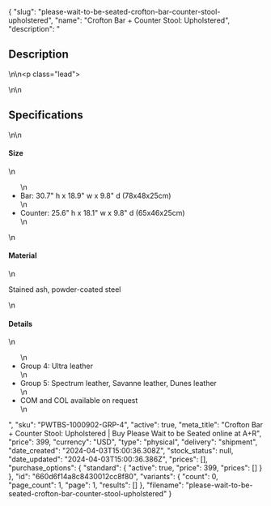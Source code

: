 {
  "slug": "please-wait-to-be-seated-crofton-bar-counter-stool-upholstered",
  "name": "Crofton Bar + Counter Stool: Upholstered",
  "description": "<h2>Description</h2>\n<!-- split -->\n<p class=\"lead\"> </p>\n<!-- split -->\n<h2>Specifications</h2>\n<!-- split -->\n<h4>Size</h4>\n<ul>\n<li>Bar: 30.7\" h x 18.9\" w x 9.8\" d (78x48x25cm)</li>\n<li>Counter: 25.6\" h x 18.1\" w x 9.8\" d (65x46x25cm)</li>\n</ul>\n<h4>Material</h4>\n<p>Stained ash, powder-coated steel</p>\n<h4>Details</h4>\n<ul>\n<li>Group 4: Ultra leather</li>\n<li>Group 5: Spectrum leather, Savanne leather, Dunes leather</li>\n<li>COM and COL available on request</li>\n</ul>",
  "sku": "PWTBS-1000902-GRP-4",
  "active": true,
  "meta_title": "Crofton Bar + Counter Stool: Upholstered | Buy Please Wait to be Seated online at A+R",
  "price": 399,
  "currency": "USD",
  "type": "physical",
  "delivery": "shipment",
  "date_created": "2024-04-03T15:00:36.308Z",
  "stock_status": null,
  "date_updated": "2024-04-03T15:00:36.386Z",
  "prices": [],
  "purchase_options": {
    "standard": {
      "active": true,
      "price": 399,
      "prices": []
    }
  },
  "id": "660d6f14a8c8430012cc8f80",
  "variants": {
    "count": 0,
    "page_count": 1,
    "page": 1,
    "results": []
  },
  "filename": "please-wait-to-be-seated-crofton-bar-counter-stool-upholstered"
}